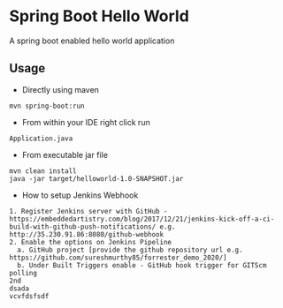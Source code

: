 # Spring Boot Hello World

A spring boot enabled hello world application

## Usage

- Directly using maven
```
mvn spring-boot:run
```

- From within your IDE right click run 
```
Application.java
```

- From executable jar file
```
mvn clean install
java -jar target/helloworld-1.0-SNAPSHOT.jar
```

- How to setup Jenkins Webhook
```
1. Register Jenkins server with GitHub - https://embeddedartistry.com/blog/2017/12/21/jenkins-kick-off-a-ci-build-with-github-push-notifications/ e.g. http://35.230.91.86:8080/github-webhook
2. Enable the options on Jenkins Pipeline
  a. GitHub project [provide the github repository url e.g. https://github.com/sureshmurthy85/forrester_demo_2020/]
  b. Under Built Triggers enable - GitHub hook trigger for GITScm polling
2nd
dsada
vcvfdsfsdf
